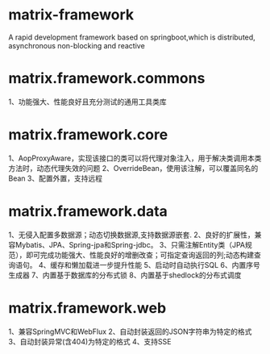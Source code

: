 # matrix-framework

A rapid development framework based on springboot,which is distributed, asynchronous non-blocking and reactive

# matrix.framework.commons

1、功能强大、性能良好且充分测试的通用工具类库

# matrix.framework.core
1、AopProxyAware，实现该接口的类可以将代理对象注入，用于解决类调用本类方法时，动态代理失效的问题
2、OverrideBean，使用该注解，可以覆盖同名的Bean
3、配置外置，支持远程

# matrix.framework.data

1、无侵入配置多数据源；动态切换数据源,支持数据源嵌套.
2、良好的扩展性，兼容Mybatis、JPA、Spring-jpa和Spring-jdbc。 
3、只需注解Entity类（JPA规范），即可完成功能强大、性能良好的增删改查；可指定查询返回的列;动态构建查询语句。
4、缓存和懒加载进一步提升性能 
5、启动时自动执行SQL 
6、内置序号生成器 
7、内置基于数据库的分布式锁 
8、内置基于shedlock的分布式调度

# matrix.framework.web

1、兼容SpringMVC和WebFlux 
2、自动封装返回的JSON字符串为特定的格式 
3、自动封装异常(含404)为特定的格式 
4、支持SSE

